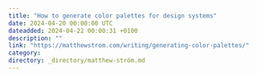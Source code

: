 ```yaml
---
title: "How to generate color palettes for design systems"
date: 2024-04-20 00:00:00 UTC
dateadded: 2024-04-22 00:00:31 +0100
description: ""
link: "https://matthewstrom.com/writing/generating-color-palettes/"
category:
directory: _directory/matthew-ström.md
---
```

